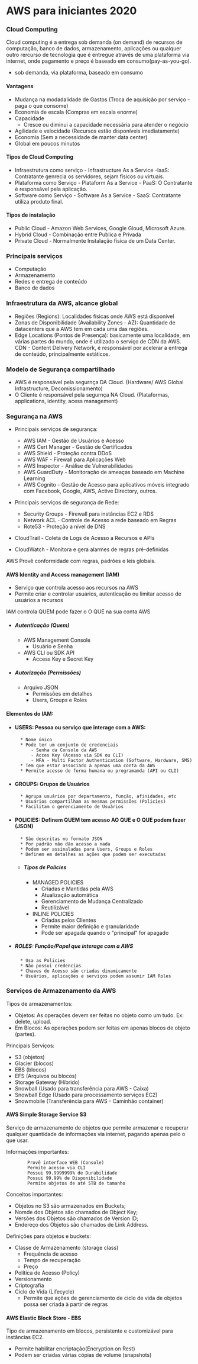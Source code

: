 # AWS para iniciantes 2020

### Cloud Computing
Cloud computing é a entrega sob demanda (on demand) de recursos de computação, banco de dados, armazenamento, aplicações ou qualquer outro rercurso de tecnologia que é entregue através de uma plataforma via internet, onde pagamento e preço é baseado em consumo(pay-as-you-go).

   - sob demanda, via plataforma, baseado em consumo

#### Vantagens
 - Mudança na modadalidade de Gastos (Troca de aquisição por serviço - paga o que consome)
 - Economia de escala (Compras em escala enorme)
 - Capacidade
   - Cresce ou diminui a capacidade necessária para atender o negócio
 - Agilidade e velocidade (Recursos estão disponíveis imediatamente)
 - Economia (Sem a necessidade de manter data center)
 - Global em poucos minutos

#### Tipos de Cloud Computing
   - Infraestrutura como serviço - Infrastructure As a Service -IaaS:
     Contratante genrecia os servidores, sejam físicos ou virtuais.
   - Plataforma como Serviço - Plataform As a Service - PaaS: O Contratante é responsável pela aplicação.
   - Software como Serviço - Software As a Service - SaaS: Contratante utiliza produto final.

#### Tipos de instalação
   - Public Cloud - Amazon Web Services, Google Gloud, Microsoft Azure.
   - Hybrid Cloud - Combinação entre Publica e Privada
   - Private Cloud - Normalmente Instalação fisica de um Data Center.


### Principais serviços
- Computação 
- Armazenamento
- Redes e entrega de conteúdo
- Banco de dados

### Infraestrutura da AWS, alcance global
- Regiões (Regions): Localidades físicas onde AWS está disponível
- Zonas de Disponibilidade (Availability Zones - AZ): Quantidade de datacenters que a AWS tem em cada uma das regiões.
- Edge Locations (Pontos de Presença): basicamente uma localidade, em várias partes do mundo, onde é utilizado o serviço de CDN da AWS. CDN - Content Delivery Network, é responsável por acelerar a entrega de conteúdo, principalmente estáticos.

### Modelo de Segurança compartilhado
- AWS é responsável pela segurnça DA Cloud. (Hardware/ AWS Global Infrastructure, Decomissionamento)
- O Cliente é responsável pela segurnça NA Cloud. (Plataformas, applications, identity, acess management)


### Segurança na AWS
- Principais serviços de segurança:

    - AWS IAM - Gestão de Usuários e Acesso
    - AWS Cert Manager - Gestão de Certificados
    - AWS Shield - Proteção contra DDoS
    - AWS WAF - Firewall para Aplicações Web
    - AWS Inspector - Análise de Vulnerabilidades
    - AWS GuardDuty - Monitoração de ameaças baseado em Machine Learning
    - AWS Cognito - Gestão de Acesso para aplicativos móveis integrado com Facebook, Google, AWS, Active Directory, outros.

- Principais serviços de segurança de Rede:
    - Security Groups - Firewall para instâncias EC2 e RDS
    - Network ACL - Controle de Acesso a rede baseado em Regras
    - Rote53 - Proteção a nível de DNS

- CloudTrail - Coleta de Logs de Acesso a Recursos e APIs
- CloudWatch - Monitora e gera alarmes de regras pré-definidas 

AWS Provê conformidade com regras, padrões e leis globais.

#### AWS Identity and Access management (IAM)
- Serviço que controla acesso aos recursos na AWS
- Permite criar e controlar usuários, autenticação ou limitar acesso de usuários a recursos

IAM controla QUEM pode fazer o O QUE na sua conta AWS

- ##### Autenticação (Quem)
    - AWS Management Console 
        - Usuário e Senha
    - AWS CLI ou SDK API
        - Access Key e Secret Key

- ##### Autorização (Permissões)
    - Arquivo JSON
        - Permissões em detalhes
        - Users, Groups e Roles

#### Elementos do IAM:

- #### USERS: Pessoa ou serviço que interage com a AWS:   
        * Nome único
        * Pode ter um conjunto de credenciais
            - Senha da Console da AWS
            - Acces Key (Acesso via SDK ou CLI)
            - MFA - Multi Factor Authentication (Software, Hardware, SMS)
        * Tem que estar associado a apenas uma conta da AWS
        * Permite acesso de forma humana ou programamda (API ou CLI)
  

- #### GROUPS: Grupos de Usuários
        * Agrupa usuários por departamento, função, afinidades, etc
        * Usuários compartilham as mesmas permissões (Policies)
        * Facilitam o gerenciamento de Usuários
- #### POLICIES: Definem QUEM tem acesso AO QUE e O QUE podem fazer (JSON)
        * São descritas no formato JSON
        * Por padrão não dão acesso a nada
        * Podem ser assinaladas para Users, Groups e Roles
        * Definem em detalhes as ações que podem ser executadas
    
    - ##### Tipos de Policies 
        - MANAGED POLICIES 
            - Criadas e Mantidas pela AWS
            - Atualização automática
            - Gerenciamento de Mudança Centralizado
            - Reutilizável
        - INLINE POLICIES
            - Criadas pelos Clientes
            - Permite maior definição e granularidade 
            - Pode ser apagada quando o "principal" for apagado
    

- ##### ROLES: Função/Papel que interage com a AWS
        * Usa as Policies
        * Não possui credencias
        * Chaves de Acesso são criadas dinamicamente
        * Usuários, aplicações e serviços podem assumir IAM Roles

### Serviços de Armazenamento da AWS
Tipos de armazenamentos:
- Objetos:
  As operações devem ser feitas no objeto como um tudo. Ex: delete, upload.
- Em Blocos:
  As operações podem ser feitas em apenas blocos de objeto (partes).
  
Principais Serviços:
- S3 (objetos)
- Glacier (blocos)
- EBS (blocos)
- EFS (Arquivos ou blocos)
- Storage Gateway (Híbrido)
- Snowball (Usado para transferência para AWS - Caixa)
- Snowball Edge (Usado para processamento serviços EC2)
- Snowmobile (Transferência para AWS - Caminhão container)


#### AWS Simple Storage Service S3
Serviço de armazenamento de objetos que permite armazenar e recuperar qualquer quantidade de informações via internet, pagando apenas pelo o que usar.

Informações importantes:

            Provê interface WEB (Console)
            Permite acesso via CLI
            Possui 99.9999999% de Durabilidade
            Possui 99.99% de Disponibilidade
            Permite objetos de até 5TB de tamanho

Conceitos importantes:
- Objetos no S3 são armazenados em Buckets;
- Nomde dos Objetos são chamados de Object Key;
- Versões dos Objetos são chamados de Version ID;
- Endereço dos Objetos são chamados de Link Address.

Definições para objetos e buckets:
- Classe de Armazenamento (storage class)
    - Frequência de acesso
    - Tempo de recuperação
    - Preço
- Política de Acesso (Policy)
- Versionamento
- Criptografia
- Ciclo de Vida (Lifecycle)
    - Permite que ações de gerenciamento de ciclo de vida de objetos possa ser criada à partir de regras


#### AWS Elastic Block Store - EBS
Tipo de armazenamento em blocos, persistente e customizável para instâncias EC2.
- Permite habilitar encriptação(Encryption on Rest)
- Podem ser criadas várias cópias de volume (snapshots)

